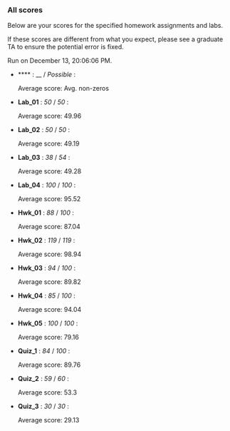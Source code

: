 ### All scores

Below are your scores for the specified homework assignments and labs.

If these scores are different from what you expect, please see a graduate TA to ensure the potential error is fixed.

Run on December 13, 20:06:06 PM.

+ **** : __  / _Possible_ : 

  Average score: Avg. non-zeros



+ **Lab_01** : _50_  / _50_ : 

  Average score: 49.96



+ **Lab_02** : _50_  / _50_ : 

  Average score: 49.19



+ **Lab_03** : _38_  / _54_ : 

  Average score: 49.28



+ **Lab_04** : _100_  / _100_ : 

  Average score: 95.52



+ **Hwk_01** : _88_  / _100_ : 

  Average score: 87.04



+ **Hwk_02** : _119_  / _119_ : 

  Average score: 98.94



+ **Hwk_03** : _94_  / _100_ : 

  Average score: 89.82



+ **Hwk_04** : _85_  / _100_ : 

  Average score: 94.04



+ **Hwk_05** : _100_  / _100_ : 

  Average score: 79.16



+ **Quiz_1** : _84_  / _100_ : 

  Average score: 89.76



+ **Quiz_2** : _59_  / _60_ : 

  Average score: 53.3



+ **Quiz_3** : _30_  / _30_ : 

  Average score: 29.13



